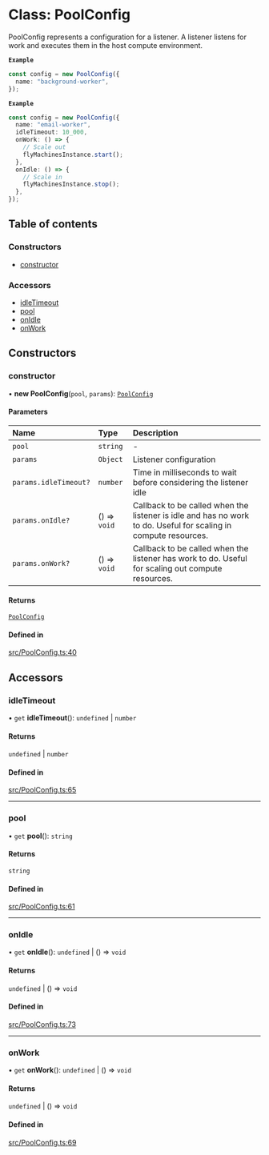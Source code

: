 # Class: PoolConfig

PoolConfig represents a configuration for a listener. A listener listens for work and executes them in the host compute environment.

**`Example`**

```ts
const config = new PoolConfig({
  name: "background-worker",
});
```

**`Example`**

```ts
const config = new PoolConfig({
  name: "email-worker",
  idleTimeout: 10_000,
  onWork: () => {
    // Scale out
    flyMachinesInstance.start();
  },
  onIdle: () => {
    // Scale in
    flyMachinesInstance.stop();
  },
});
```

## Table of contents

### Constructors

- [constructor](PoolConfig.md#constructor)

### Accessors

- [idleTimeout](PoolConfig.md#idletimeout)
- [pool](PoolConfig.md#machinetype)
- [onIdle](PoolConfig.md#onidle)
- [onWork](PoolConfig.md#onwork)

## Constructors

### constructor

• **new PoolConfig**(`pool`, `params`): [`PoolConfig`](PoolConfig.md)

#### Parameters

| Name | Type | Description |
| :------ | :------ | :------ |
| `pool` | `string` | - |
| `params` | `Object` | Listener configuration |
| `params.idleTimeout?` | `number` | Time in milliseconds to wait before considering the listener idle |
| `params.onIdle?` | () => `void` | Callback to be called when the listener is idle and has no work to do. Useful for scaling in compute resources. |
| `params.onWork?` | () => `void` | Callback to be called when the listener has work to do. Useful for scaling out compute resources. |

#### Returns

[`PoolConfig`](PoolConfig.md)

#### Defined in

[src/PoolConfig.ts:40](https://github.com/differential-dev/sdk-js/blob/9d50d52/src/PoolConfig.ts#L40)

## Accessors

### idleTimeout

• `get` **idleTimeout**(): `undefined` \| `number`

#### Returns

`undefined` \| `number`

#### Defined in

[src/PoolConfig.ts:65](https://github.com/differential-dev/sdk-js/blob/9d50d52/src/PoolConfig.ts#L65)

___

### pool

• `get` **pool**(): `string`

#### Returns

`string`

#### Defined in

[src/PoolConfig.ts:61](https://github.com/differential-dev/sdk-js/blob/9d50d52/src/PoolConfig.ts#L61)

___

### onIdle

• `get` **onIdle**(): `undefined` \| () => `void`

#### Returns

`undefined` \| () => `void`

#### Defined in

[src/PoolConfig.ts:73](https://github.com/differential-dev/sdk-js/blob/9d50d52/src/PoolConfig.ts#L73)

___

### onWork

• `get` **onWork**(): `undefined` \| () => `void`

#### Returns

`undefined` \| () => `void`

#### Defined in

[src/PoolConfig.ts:69](https://github.com/differential-dev/sdk-js/blob/9d50d52/src/PoolConfig.ts#L69)
